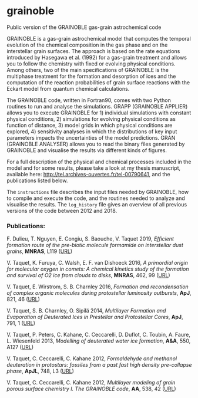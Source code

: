 # grainoble
Public version of the GRAINOBLE gas-grain astrochemical code

GRAINOBLE is a gas-grain astrochemical model that computes the temporal evolution of the chemical composition in the gas phase and on the interstellar grain surfaces. The approach is based on the rate equations introduced by Hasegawa et al. (1992) for a gas-grain treatment and allows you to follow the chemistry with fixed or evolving physical conditions. Among others, two of the main specifications of GRAINOBLE is the multiphase treatment for the formation and desorption of ices and the computation of the reaction probabilities of grain surface reactions with the Eckart model from quantum chemical calculations. 

The GRAINOBLE code, written in Fortran90, comes with two Python routines to run and analyse the simulations. GRAPP (GRAINOBLE APPLIER) allows you to execute GRAINOBLE for 1) individual simulations with constant physical conditions, 2) simulations for evolving physical conditions as function of distance, 3) model grids in which physical conditions are explored, 4) sensitivity analyses in which the distributions of key input parameters impacts the uncertainties of the model predictions. GRAN (GRAINOBLE ANALYSER) allows you to read the binary files generated by GRAINOBLE and visualise the results via different kinds of figures. 

For a full description of the physical and chemical processes included in the model and for some results, please take a look at my thesis manuscript, available here: http://tel.archives-ouvertes.fr/tel-00790641, and the publications listed below.

The `instructions` file describes the input files needed by GRAINOBLE, how to compile and execute the code, and the routines needed to analyze and visualise the results. The `log_history` file gives an overview of all previous versions of the code between 2012 and 2018. 

### Publications: 

F. Dulieu, T. Nguyen, E. Congiu, S. Baouche, V. Taquet 2019, *Efficient formation route of the pre-biotic molecule formamide on interstellar dust grains*, **MNRAS**, L119 ([URL](https://academic.oup.com/mnrasl/article/484/1/L119/5305861))

V. Taquet, K. Furuya, C. Walsh, E. F. van Dishoeck 2016, *A primordial origin for molecular oxygen in comets: A chemical
  kinetics study of the formation and survival of O2 ice from clouds to disks*, **MNRAS**, 462, 99 ([URL](http://mnras.oxfordjournals.org/content/462/Suppl_1/S99))
  
V. Taquet, E. Wirstrom, S. B. Charnley 2016, *Formation and recondensation of complex organic molecules during 
  protostellar luminosity outbursts*, **ApJ**, 821, 46 ([URL](http://iopscience.iop.org/article/10.3847/0004-637X/821/1/46/meta))
  
V. Taquet, S. B. Charnley, O. Sipilä 2014, *Multilayer Formation and Evaporation of Deuterated Ices in
  Prestellar and Protostellar Cores*, **ApJ**, 791, 1 ([URL](https://iopscience.iop.org/article/10.1088/0004-637X/791/1/1))
  
V. Taquet, P. Peters, C. Kahane, C. Ceccarelli, D. Duflot, C. Toubin, A. Faure, L. Wiesenfeld 2013, *Modelling of deuterated water ice formation*, **A&A**, 550, A127 ([URL](http://www.aanda.org/articles/aa/abs/2013/02/aa20084-12/aa20084-12.html))

V. Taquet, C. Ceccarelli, C. Kahane 2012, *Formaldehyde and methanol deuteration in protostars: fossiles from a
  past fast high density pre-collapse phase*, **ApJL**, 748, L3 ([URL](http://iopscience.iop.org/2041-8205/748/1/L3?fromSearchPage=true))
  
V. Taquet, C. Ceccarelli, C. Kahane 2012, *Multilayer modeling of grain porous surface chemistry I. The
  GRAINOBLE code*, **AA**, 538, 42 ([URL](http://www.aanda.org/index.php?option=com_article&access=standard&Itemid=129&url=/articles/aa/full_html/2012/02/aa17802-11/aa17802-11.html))
